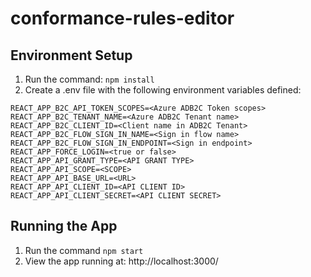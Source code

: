 # conformance-rules-editor

## Environment Setup 

1. Run the command: `npm install`
2. Create a .env file with the following environment variables defined:

```
REACT_APP_B2C_API_TOKEN_SCOPES=<Azure ADB2C Token scopes>
REACT_APP_B2C_TENANT_NAME=<Azure ADB2C Tenant name>
REACT_APP_B2C_CLIENT_ID=<Client name in ADB2C Tenant>
REACT_APP_B2C_FLOW_SIGN_IN_NAME=<Sign in flow name>
REACT_APP_B2C_FLOW_SIGN_IN_ENDPOINT=<Sign in endpoint>
REACT_APP_FORCE_LOGIN=<true or false>
REACT_APP_API_GRANT_TYPE=<API GRANT TYPE>
REACT_APP_API_SCOPE=<SCOPE>
REACT_APP_API_BASE_URL=<URL>
REACT_APP_API_CLIENT_ID=<API CLIENT ID>
REACT_APP_API_CLIENT_SECRET=<API CLIENT SECRET>
```

## Running the App

1. Run the command `npm start`
2. View the app running at: http://localhost:3000/